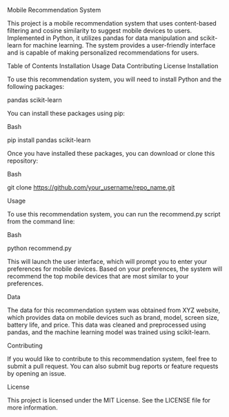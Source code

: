 Mobile Recommendation System

This project is a mobile recommendation system that uses content-based filtering and cosine similarity to suggest mobile devices to users. Implemented in Python, it utilizes pandas for data manipulation and scikit-learn for machine learning. The system provides a user-friendly interface and is capable of making personalized recommendations for users.

Table of Contents
Installation
Usage
Data
Contributing
License
Installation


To use this recommendation system, you will need to install Python and the following packages:

pandas
scikit-learn

You can install these packages using pip:

Bash

pip install pandas scikit-learn

Once you have installed these packages, you can download or clone this repository:

Bash

git clone https://github.com/your_username/repo_name.git


Usage

To use this recommendation system, you can run the recommend.py script from the command line:

Bash

python recommend.py

This will launch the user interface, which will prompt you to enter your preferences for mobile devices. Based on your preferences, the system will recommend the top mobile devices that are most similar to your preferences.

Data

The data for this recommendation system was obtained from XYZ website, which provides data on mobile devices such as brand, model, screen size, battery life, and price. This data was cleaned and preprocessed using pandas, and the machine learning model was trained using scikit-learn.

Contributing

If you would like to contribute to this recommendation system, feel free to submit a pull request. You can also submit bug reports or feature requests by opening an issue.

License

This project is licensed under the MIT License. See the LICENSE file for more information.
